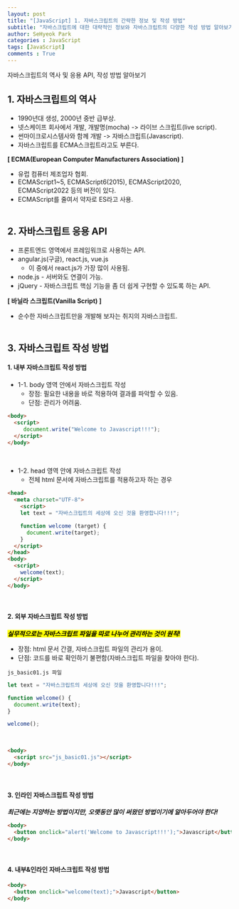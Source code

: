 ```yaml
---
layout: post
title: "[JavaScript] 1. 자바스크립트의 간략한 정보 및 작성 방법"
subtitle: "자바스크립트에 대한 대략적인 정보와 자바스크립트의 다양한 작성 방법 알아보기"
author: SeHyeok Park
categories : JavaScript
tags: [JavaScript]
comments : True
---
```

<div id='preview' class='display-none'>
자바스크립트의 역사 및 응용 API, 작성 방법 알아보기
</div>

## 1. 자바스크립트의 역사
- 1990년대 생성, 2000년 중반 급부상.
- 넷스케이프 회사에서 개발, 개발명(mocha) -> 라이브 스크립트(live script).
- 썬마이크로시스템사와 함께 개발 -> 자바스크립트(Javascript).
- 자바스크립트를 ECMA스크립트라고도 부른다.

**[ ECMA(European Computer Manufacturers Association) ]**
- 유럽 컴퓨터 제조업자 협회.
- ECMAScript1~5, ECMAScript6(2015), ECMAScript2020, ECMAScript2022 등의 버전이 있다.
- ECMAScript를 줄여서 약자로 ES라고 사용.
<br><br>

## 2. 자바스크립트 응용 API
- 프론트엔드 영역에서 프레임워크로 사용하는 API.
- angular.js(구글), react.js, vue.js
  - 이 중에서 react.js가 가장 많이 사용됨.
- node.js - 서버와도 연결이 가능.
- jQuery - 자바스크립트 핵심 기능을 좀 더 쉽게 구현할 수 있도록 하는 API.

**[ 바닐라 스크립트(Vanilla Script) ]**
- 순수한 자바스크립트만을 개발해 보자는 취지의 자바스크립트.
<br><br>

## 3. 자바스크립트 작성 방법
#### 1. 내부 자바스크립트 작성 방법
- 1-1. body 영역 안에서 자바스크립트 작성
  - 장점: 필요한 내용을 바로 적용하여 결과를 파악할 수 있음.
  - 단점: 관리가 어려움.

```html
<body>
  <script>
     document.write("Welcome to Javascript!!!");
  </script>
</body>
```

<br>

- 1-2. head 영역 안에 자바스크립트 작성
  - 전체 html 문서에 자바스크립트를 적용하고자 하는 경우

```html
<head>
  <meta charset="UTF-8">
    <script>
    let text = "자바스크립트의 세상에 오신 것을 환영합니다!!!";

    function welcome (target) {
      document.write(target);
    }
  </script>
</head>
<body>
  <script>
    welcome(text);
  </script>
</body>
```
<br>

#### 2. 외부 자바스크립트 작성 방법
***<mark>실무적으로는 자바스크립트 파일을 따로 나누어 관리하는 것이 원칙!</mark>***
- 장점: html 문서 간결, 자바스크립트 파일의 관리가 용이.
- 단점: 코드를 바로 확인하기 불편함(자바스크립트 파일을 찾아야 한다).

`js_basic01.js 파일`

```javascript
let text = "자바스크립트의 세상에 오신 것을 환영합니다!!!";

function welcome() {
  document.write(text);
}

welcome();
```

<br>

```html
<body>
  <script src="js_basic01.js"></script>
</body>
```
<br>

#### 3. 인라인 자바스크립트 작성 방법
***최근에는 지양하는 방법이지만, 오랫동안 많이 써왔던 방법이기에 알아두어야 한다!***
```html
<body>
  <button onclick="alert('Welcome to Javascript!!!');">Javascript</button>
</body>
```
<br>

#### 4. 내부&인라인 자바스크립트 작성 방법
```html
<body>
  <button onclick="welcome(text);">Javascript</button>
</body>
```


